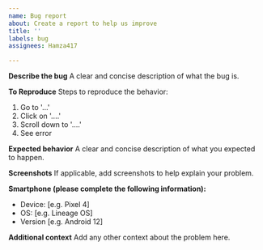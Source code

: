 ```yaml
---
name: Bug report
about: Create a report to help us improve
title: ''
labels: bug
assignees: Hamza417

---
```


**Describe the bug**
A clear and concise description of what the bug is.

**To Reproduce**
Steps to reproduce the behavior:
1. Go to '...'
2. Click on '....'
3. Scroll down to '....'
4. See error

**Expected behavior**
A clear and concise description of what you expected to happen.

**Screenshots**
If applicable, add screenshots to help explain your problem.

**Smartphone (please complete the following information):**
 - Device: [e.g. Pixel 4]
 - OS: [e.g. Lineage OS]
 - Version [e.g. Android 12]

**Additional context**
Add any other context about the problem here.
